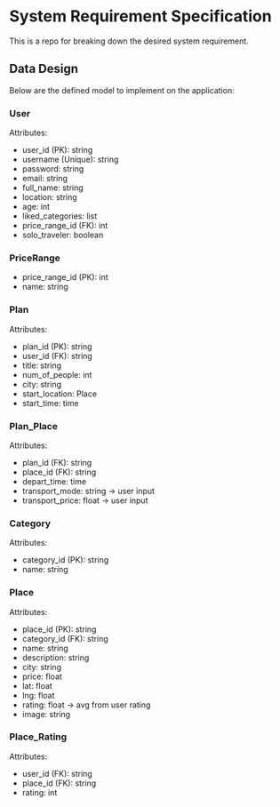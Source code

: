 # System Requirement Specification
This is a repo for breaking down the desired system requirement.

## Data Design
Below are the defined model to implement on the application:

### User
Attributes:
- user_id (PK): string
- username (Unique): string
- password: string
- email: string
- full_name: string
- location: string
- age: int
- liked_categories: list
- price_range_id (FK): int
- solo_traveler: boolean

### PriceRange
- price_range_id (PK): int
- name: string

### Plan
Attributes:
- plan_id (PK): string
- user_id (FK): string
- title: string
- num_of_people: int
- city: string
- start_location: Place
- start_time: time

### Plan_Place
Attributes:
- plan_id (FK): string
- place_id (FK): string
- depart_time: time
- transport_mode: string -> user input
- transport_price: float -> user input

### Category
Attributes: 
- category_id (PK): string
- name: string

### Place
Attributes:
- place_id (PK): string
- category_id (FK): string
- name: string
- description: string
- city: string
- price: float
- lat: float
- lng: float
- rating: float -> avg from user rating
- image: string

### Place_Rating
Attributes:
- user_id (FK): string
- place_id (FK): string
- rating: int
